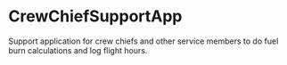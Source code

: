 # CrewChiefSupportApp
Support application for crew chiefs and other service members to do fuel burn calculations and log flight hours.
